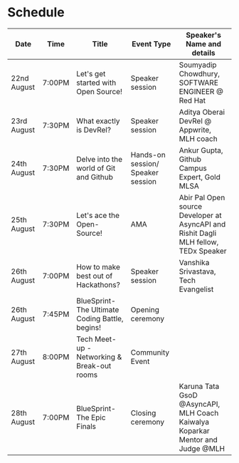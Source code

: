 # Schedule
| Date        | Time   | Title                                           | Event Type                        | Speaker's Name and details                                                             |
|-------------|--------|-------------------------------------------------|-----------------------------------|----------------------------------------------------------------------------------------|
| 22nd August | 7:00PM | Let's get started with Open Source!             | Speaker session                   | Soumyadip Chowdhury, SOFTWARE ENGINEER @ Red Hat                                       |
| 23rd August | 7:30PM | What exactly is DevRel?                         | Speaker session                   | Aditya Oberai DevRel @ Appwrite, MLH coach                                             |
| 24th August | 7:30PM | Delve into the world of Git and Github          | Hands-on session/ Speaker session | Ankur Gupta, Github Campus Expert, Gold MLSA                                           |
| 25th August | 7:30PM | Let's ace the Open-Source!                      | AMA                               | Abir Pal Open source Developer at AsyncAPI and   Rishit Dagli MLH fellow, TEDx Speaker |
| 26th August | 7:00PM | How to make best out of Hackathons?             | Speaker session                   | Vanshika Srivastava, Tech Evangelist                                                   |
| 26th August | 7:45PM | BlueSprint- The Ultimate Coding Battle, begins! | Opening ceremony                  |                                                                                        |
| 27th August | 8:00PM | Tech Meet-up -Networking & Break-out rooms      | Community Event                   |                                                                                        |
| 28th August | 7:00PM | BlueSprint- The Epic Finals                     | Closing ceremony                  | Karuna Tata GsoD @AsyncAPI, MLH Coach  Kaiwalya Koparkar Mentor and Judge @MLH         |
